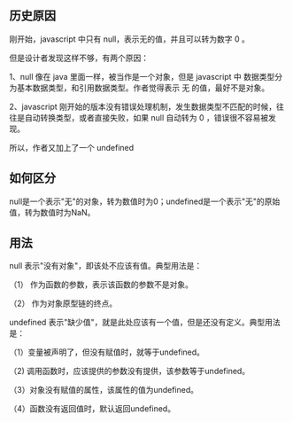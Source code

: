 ## 历史原因

刚开始，javascript 中只有 null，表示无的值，并且可以转为数字 0 。

但是设计者发现这样不够，有两个原因：

1、null 像在 java 里面一样，被当作是一个对象，但是 javascript 中 数据类型分为基本数据类型，和引用数据类型。作者觉得表示 无 的值，最好不是对象。

2、javascript 刚开始的版本没有错误处理机制，发生数据类型不匹配的时候，往往是自动转换类型，或者直接失败，如果 null 自动转为 0 ，错误很不容易被发现。

所以，作者又加上了一个 undefined

## 如何区分

null是一个表示"无"的对象，转为数值时为0；undefined是一个表示"无"的原始值，转为数值时为NaN。

## 用法

null 表示"没有对象"，即该处不应该有值。典型用法是：

（1） 作为函数的参数，表示该函数的参数不是对象。

（2） 作为对象原型链的终点。

undefined 表示"缺少值"，就是此处应该有一个值，但是还没有定义。典型用法是：

（1）变量被声明了，但没有赋值时，就等于undefined。

（2) 调用函数时，应该提供的参数没有提供，该参数等于undefined。

（3）对象没有赋值的属性，该属性的值为undefined。

（4）函数没有返回值时，默认返回undefined。